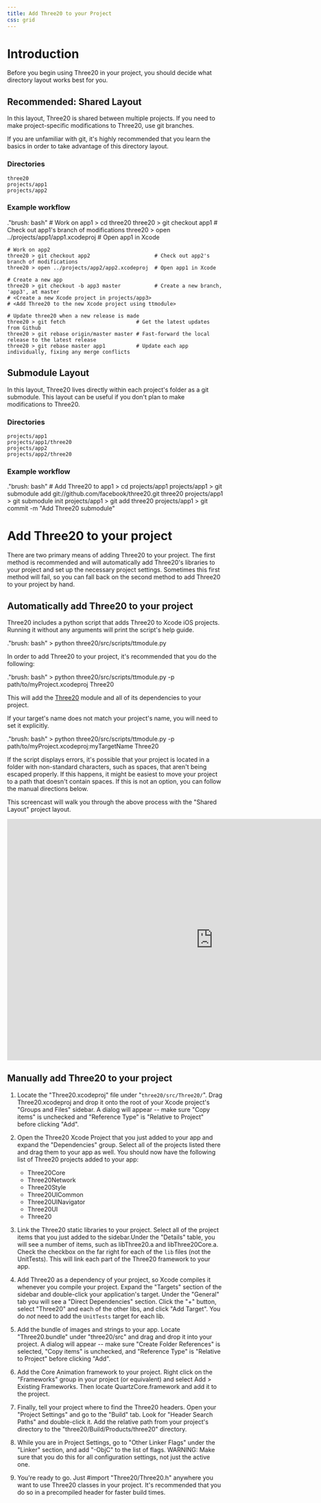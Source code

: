 ```yaml
---
title: Add Three20 to your Project
css: grid
---
```


Introduction
============

Before you begin using Three20 in your project, you should decide what directory layout works
best for you.

Recommended: Shared Layout
--------------------------

In this layout, Three20 is shared between multiple projects. If you need to make project-specific
modifications to Three20, use git branches.

If you are unfamiliar with git, it's highly recommended that you learn the basics in order to
take advantage of this directory layout.

### Directories

    three20
    projects/app1
    projects/app2

### Example workflow

."brush: bash"
    # Work on app1
    > cd three20
    three20 > git checkout app1                     # Check out app1's branch of modifications
    three20 > open ../projects/app1/app1.xcodeproj  # Open app1 in Xcode
    
    # Work on app2
    three20 > git checkout app2                     # Check out app2's branch of modifications
    three20 > open ../projects/app2/app2.xcodeproj  # Open app1 in Xcode
    
    # Create a new app
    three20 > git checkout -b app3 master           # Create a new branch, 'app3', at master
    # <Create a new Xcode project in projects/app3>
    # <Add Three20 to the new Xcode project using ttmodule>
    
    # Update three20 when a new release is made
    three20 > git fetch                       # Get the latest updates from Github
    three20 > git rebase origin/master master # Fast-forward the local release to the latest release
    three20 > git rebase master app1          # Update each app individually, fixing any merge conflicts

Submodule Layout
----------------

In this layout, Three20 lives directly within each project's folder as a git submodule. This
layout can be useful if you don't plan to make modifications to Three20.

### Directories

    projects/app1
    projects/app1/three20
    projects/app2
    projects/app2/three20

### Example workflow

."brush: bash"
    # Add Three20 to app1
    > cd projects/app1
    projects/app1 > git submodule add git://github.com/facebook/three20.git three20
    projects/app1 > git submodule init
    projects/app1 > git add three20
    projects/app1 > git commit -m "Add Three20 submodule"

Add Three20 to your project
===========================

There are two primary means of adding Three20 to your project. The first method is recommended
and will automatically add Three20's libraries to your project and set up the necessary project
settings. Sometimes this first method will fail, so you can fall back on the second method
to add Three20 to your project by hand.

Automatically add Three20 to your project
-----------------------------------------

Three20 includes a python script that adds Three20 to Xcode iOS projects. Running it without
any arguments will print the script's help guide.

."brush: bash"
    > python three20/src/scripts/ttmodule.py

In order to add Three20 to your project, it's recommended that you do the following:

."brush: bash"
    > python three20/src/scripts/ttmodule.py -p path/to/myProject.xcodeproj Three20

This will add the [Three20](/module/three20) module and all of its dependencies to your project.

If your target's name does not match your project's name, you will need to set it explicitly.

."brush: bash"
    > python three20/src/scripts/ttmodule.py -p path/to/myProject.xcodeproj:myTargetName Three20

If the script displays errors, it's possible that your project is located in a folder
with non-standard characters, such as spaces, that aren't being escaped properly. If this happens,
it might be easiest to move your project to a path that doesn't contain spaces. If this is
not an option, you can follow the manual directions below.

This screencast will walk you through the above process with the "Shared Layout" project layout.

<iframe title="YouTube video player" width="960" height="562" src="http://www.youtube.com/embed/-0-E-Z0fihg?hd=1" frameborder="0" allowfullscreen></iframe>

Manually add Three20 to your project
------------------------------------

1. Locate the "Three20.xcodeproj" file under "`three20/src/Three20/`". Drag Three20.xcodeproj and
   drop it onto the root of your Xcode project's "Groups and Files"  sidebar.  A dialog will
   appear -- make sure "Copy items" is unchecked and "Reference Type" is "Relative to Project"
   before clicking "Add".    

2. Open the Three20 Xcode Project that you just added to your app and expand the "Dependencies"
   group. Select all of the projects listed there and drag them to your app as well. You should
   now have the following list of Three20 projects added to your app:
     * Three20Core
     * Three20Network
     * Three20Style
     * Three20UICommon
     * Three20UINavigator
     * Three20UI
     * Three20

3. Link the Three20 static libraries to your project. Select all of the
   project items that you just added to the sidebar.Under the "Details" table, you will see
   a number of items, such as libThree20.a and libThree20Core.a. Check the checkbox on the
   far right for each of the `lib` files (not the UnitTests). This will link each part of the
   Three20 framework to your app.

4. Add Three20 as a dependency of your project, so Xcode compiles it whenever
   you compile your project. Expand the "Targets" section of the sidebar and double-click your
   application's target. Under the "General" tab you will see a "Direct Dependencies" section. 
   Click the "+" button, select "Three20" and each of the other libs, and click "Add Target".
   You do *not* need to add the `UnitTests` target for each lib.

5. Add the bundle of images and strings to your app.  Locate "Three20.bundle" under
   "three20/src" and drag and drop it into your project.  A dialog will appear -- make sure 
   "Create Folder References" is selected,  "Copy items" is unchecked, and "Reference Type" is 
   "Relative to Project" before clicking "Add".

6. Add the Core Animation framework to your project.  Right click on the
   "Frameworks" group in your project (or equivalent) and select Add > Existing Frameworks. 
   Then locate QuartzCore.framework and add it to the project.

7. Finally, tell your project where to find the Three20 headers.  Open your
   "Project Settings" and go to the "Build" tab. Look for "Header Search Paths" and double-click
   it.  Add the relative path from your project's directory to the
   "three20/Build/Products/three20" directory.

8. While you are in Project Settings, go to "Other Linker Flags" under the "Linker" section, and
   add "-ObjC" to the list of flags. WARNING: Make sure that you do this for all configuration
   settings, not just the active one.

9. You're ready to go.  Just #import "Three20/Three20.h" anywhere you want to use Three20 classes
   in your project. It's recommended that you do so in a precompiled header for faster build times.
